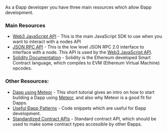 As a Ðapp developer you have three main resources which allow Ðapp development.

### Main Resources

- [Web3 JavaScript API](https://github.com/ethereum/wiki/wiki/JavaScript-API) - This is the main JavaScript SDK to use when you want to interact with a nodes API
- [JSON RPC API](https://github.com/ethereum/wiki/wiki/JSON-RPC) - This is the low level JSON RPC 2.0 interface to interface with a node. This API is used by the [Web3 JavaScript API](https://github.com/ethereum/wiki/wiki/JavaScript-API).
- [Solidity Documentation](https://ethereum.github.io/solidity/docs/home/) - Solidity is the Ethereum developed Smart Contract language, which compiles to EVM (Ethereum Virtual Machine) opcodes.

### Other Resources:

- [Dapp using Meteor](https://github.com/ethereum/wiki/wiki/Dapp-using-Meteor) - This short tutorial gives an intro on how to start building a Dapp using [Meteor](https://www.meteor.com), and also why Meteor is a good fit for Dapps.
- [Useful Ðapp Patterns](https://github.com/ethereum/wiki/wiki/Useful-Ðapp-Patterns) - Code snippets which are useful for Ðapp development.
- [Standardized Contract APIs](https://github.com/ethereum/wiki/wiki/Standardized_Contract_APIs) - Standard contract API, which should be used to make some contract types accessible by other Ðapps.